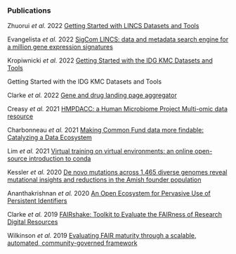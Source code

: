 ### Publications

Zhuorui _et al._ 2022 [Getting Started with LINCS Datasets and Tools](https://currentprotocols.onlinelibrary.wiley.com/doi/10.1002/cpz1.487)

Evangelista _et al._ 2022 [SigCom LINCS: data and metadata search engine for a million gene expression signatures](https://academic.oup.com/nar/advance-article/doi/10.1093/nar/gkac328/6582159?login=false)

Kropiwnicki _et al._ 2022 [Getting Started with the IDG KMC Datasets and Tools](https://currentprotocols.onlinelibrary.wiley.com/doi/10.1002/cpz1.355)

Getting Started with the IDG KMC Datasets and Tools

Clarke _et al._ 2022 [Gene and drug landing page aggregator](https://www.ncbi.nlm.nih.gov/pmc/articles/PMC8969666/)

Creasy _et al._ 2021 [HMPDACC: a Human Microbiome Project Multi-omic data resource](https://academic.oup.com/nar/article/49/D1/D734/6030231)

Charbonneau _et al._ 2021 [Making Common Fund data more findable: Catalyzing a Data Ecosystem](https://www.biorxiv.org/content/10.1101/2021.11.05.467504v2)

Lim _et al._ 2021 [Virtual training on virtual environments: an online
open-source introduction to conda](https://jose.theoj.org/papers/10.21105/jose.00130)

Kessler _et al._ 2020 [De novo mutations across 1,465 diverse genomes reveal mutational insights and reductions in the Amish founder population](https://www.ncbi.nlm.nih.gov/pmc/articles/PMC7007577/)

Ananthakrishnan _et al._ 2020 [An Open Ecosystem for Pervasive Use of Persistent Identifiers](https://doi.org/10.1145/3311790.3396660)

Clarke _et al._ 2019 [FAIRshake: Toolkit to Evaluate the FAIRness of Research Digital Resources](https://www.sciencedirect.com/science/article/abs/pii/S240547121930345X)

Wilkinson _et al._ 2019 [Evaluating FAIR maturity through a scalable, automated, community-governed framework](https://www.nature.com/articles/s41597-019-0184-5)
